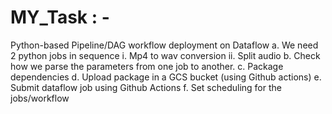 # MY_Task : - 

Python-based Pipeline/DAG workflow deployment on Dataflow 
a.	We need 2 python jobs in sequence
i.	Mp4 to wav conversion
ii.	Split audio
b.	Check how we parse the parameters from one job to another.
c.	Package dependencies
d.	Upload package in a GCS bucket (using Github actions)
e.	Submit dataflow job using Github Actions
f.	Set scheduling for the jobs/workflow
